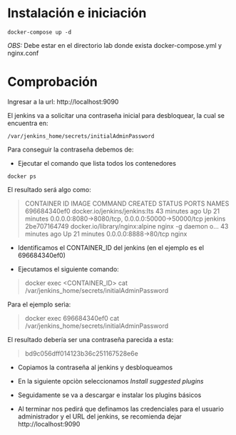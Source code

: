 # Instalación e iniciación

```console
docker-compose up -d
```

*OBS:* Debe estar en el directorio lab donde exista docker-compose.yml y nginx.conf

# Comprobación

Ingresar a la url: http://localhost:9090

El jenkins va a solicitar una contraseña inicial para desbloquear, la cual se encuentra en:
 ```console
 /var/jenkins_home/secrets/initialAdminPassword
 ```

Para conseguir la contraseña debemos de:
* Ejecutar el comando que lista todos los contenedores

 ```console
 docker ps
 ```

 El resultado será algo como:

> CONTAINER ID  IMAGE                           COMMAND               CREATED         STATUS         PORTS                                             NAMES \
>696684340ef0  docker.io/jenkins/jenkins:lts                         43 minutes ago  Up 21 minutes  0.0.0.0:8080->8080/tcp, 0.0.0.0:50000->50000/tcp  jenkins \
>2be707164749  docker.io/library/nginx:alpine  nginx -g daemon o...  43 minutes ago  Up 21 minutes  0.0.0.0:8888->80/tcp                              nginx

* Identificamos el CONTAINER_ID del jenkins (en el ejemplo es el 696684340ef0)

* Ejecutamos el siguiente comando:
> docker exec <CONTAINER_ID> cat /var/jenkins_home/secrets/initialAdminPassword

Para el ejemplo serìa: 
>docker exec 696684340ef0 cat /var/jenkins_home/secrets/initialAdminPassword


El resultado debería ser una contraseña parecida a esta:
>bd9c056dff014123b36c251167528e6e

* Copiamos la contraseña al jenkins y desbloqueamos

* En la siguiente opciòn seleccionamos *Install suggested plugins*

* Seguidamente se va a descargar e instalar los plugins básicos

* Al terminar nos pedirá que definamos las credenciales para el usuario administrador y el URL del jenkins, se recomienda dejar http://localhost:9090
